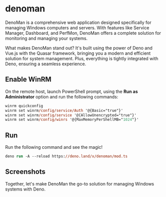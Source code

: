 # denoman

DenoMan is a comprehensive web application designed specifically for managing Windows computers and servers. With features like Service Manager, Dashboard, and PerfMon, DenoMan offers a complete solution for monitoring and managing your systems.

What makes DenoMan stand out? It's built using the power of Deno and Vue.js with the Quasar framework, bringing you a modern and efficient solution for system management. Plus, everything is tightly integrated with Deno, ensuring a seamless experience.


## Enable WinRM

On the remote host, launch PowerShell prompt, using the **Run as Administrator**
option and run the following commands:

```ps
winrm quickconfig
winrm set winrm/config/service/Auth '@{Basic="true"}'
winrm set winrm/config/service '@{AllowUnencrypted="true"}'
winrm set winrm/config/winrs '@{MaxMemoryPerShellMB="1024"}'
```

## Run

Run the following command and see the magic!

```ps
deno run -A --reload https://deno.land/x/denoman/mod.ts
```

## Screenshots

Together, let's make DenoMan the go-to solution for managing Windows systems with Deno.
